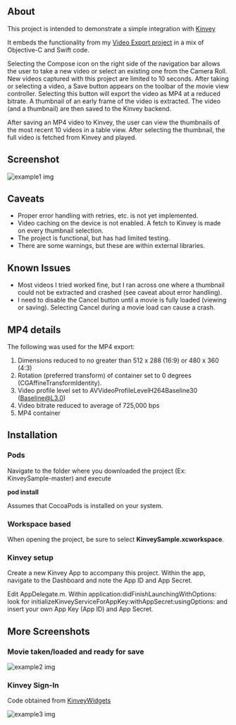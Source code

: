 
## About

This project is intended to demonstrate a simple integration with [Kinvey](http://www.kinvey.com)

It embeds the functionality from my [Video Export project](https://github.com/scottcarter/VideoExport) in a mix of Objective-C and Swift code.


Selecting the Compose icon on the right side of the navigation bar allows the user to take a new video or select an existing one from the Camera Roll.  New videos captured with this project are limited to 10 seconds.  After taking or selecting a video, a Save button appears on the toolbar of the movie view controller.   Selecting this button will export the video as MP4 at a reduced bitrate.  A thumbnail of an early frame of the video is extracted.  The video (and a thumbnail) are then saved to the Kinvey backend.

After saving an MP4 video to Kinvey, the user can view the thumbnails of the most recent 10 videos in a table view.  After selecting the thumbnail, the full video is fetched from Kinvey and played.


## Screenshot

![example1 img](screenshot/TableView.png?raw=true)


## Caveats

  * Proper error handling with retries, etc. is not yet implemented.
  * Video caching on the device is not enabled.  A fetch to Kinvey is made on every thumbnail selection.
  * The project is functional, but has had limited testing.
  * There are some warnings, but these are within external libraries.
  
## Known Issues

  * Most videos I tried worked fine, but I ran across one where a thumbnail could not be extracted and crashed (see caveat about error handling).
  * I need to disable the Cancel button until a movie is fully loaded (viewing or saving).  Selecting Cancel during a movie load can cause a crash.


## MP4 details

The following was used for the MP4 export:
 
  1. Dimensions reduced to no greater than 512 x 288 (16:9) or 480 x 360 (4:3)
  2. Rotation (preferred transform) of container set to 0 degrees (CGAffineTransformIdentity).
  3. Video profile level set to AVVideoProfileLevelH264Baseline30 (Baseline@L3.0)
  4. Video bitrate reduced to average of 725,000 bps
  5. MP4 container
  

## Installation

### Pods

Navigate to the folder where you downloaded the project (Ex: KinveySample-master) and execute

**pod install**

Assumes that CocoaPods is installed on your system.


### Workspace based

When opening the project, be sure to select **KinveySample.xcworkspace**.


### Kinvey setup

Create a new Kinvey App to accompany this project.  Within the app, navigate to the Dashboard and note the App ID and App Secret. 

Edit AppDelegate.m.  Within application:didFinishLaunchingWithOptions: look for initializeKinveyServiceForAppKey:withAppSecret:usingOptions: and insert your own App Key (App ID) and App Secret.



## More Screenshots

### Movie taken/loaded and ready for save

![example2 img](screenshot/MovieSave.png?raw=true)

### Kinvey Sign-In

Code obtained from [KinveyWidgets](https://github.com/KinveyApps/KinveyWidgets/tree/master/KinveyWidgets/Sign-In)

![example3 img](screenshot/KinveySignIn.png?raw=true)




